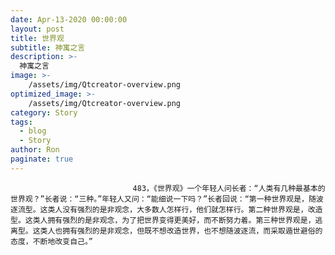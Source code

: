 ```yaml
---
date: Apr-13-2020 00:00:00
layout: post
title: 世界观
subtitle: 神寓之言
description: >-
  神寓之言
image: >-
    /assets/img/Qtcreator-overview.png
optimized_image: >-
    /assets/img/Qtcreator-overview.png
category: Story
tags:
  - blog
  - Story
author: Ron
paginate: true
---
```


							　　483，《世界观》一个年轻人问长者：“人类有几种最基本的世界观？”长者说：“三种。”年轻人又问：“能细说一下吗？”长者回说：“第一种世界观是，随波逐流型。这类人没有强烈的是非观念，大多数人怎样行，他们就怎样行。第二种世界观是，改造型。这类人拥有强烈的是非观念，为了把世界变得更美好，而不断努力着。第三种世界观是，逃离型。这类人也拥有强烈的是非观念，但既不想改造世界，也不想随波逐流，而采取遁世避俗的态度，不断地改变自己。”
							
							
						